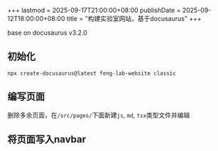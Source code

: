 +++
lastmod = 2025-09-17T21:00:00+08:00
publishDate = 2025-09-12T18:00:00+08:00
title = "构建实验室网站，基于docusaurus"
+++

base on docusaurus v3.2.0  

## 初始化

```
npx create-docusaurus@latest feng-lab-website classic
```

## 编写页面

删除多余页面，在`/src/pages/`下面新建`js`, `md`, `tsx`类型文件并编辑  

## 将页面写入navbar
